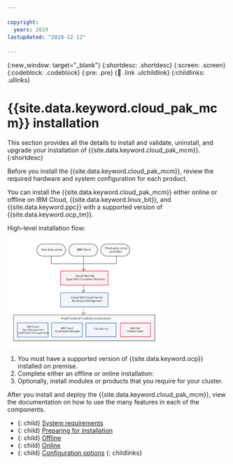 ```yaml
---

copyright:
  years: 2019
lastupdated: "2019-12-12"

---
```


{:new_window: target="_blank"}
{:shortdesc: .shortdesc}
{:screen: .screen}
{:codeblock: .codeblock}
{:pre: .pre}
{:child: .link .ulchildlink}
{:childlinks: .ullinks}

# {{site.data.keyword.cloud_pak_mcm}} installation

This section provides all the details to install and validate, uninstall, and upgrade your installation of {{site.data.keyword.cloud_pak_mcm}}.
{:shortdesc}

Before you install the {{site.data.keyword.cloud_pak_mcm}}, review the required hardware and system configuration for each product.

You can install the {{site.data.keyword.cloud_pak_mcm}} either online or offline on IBM Cloud, {{site.data.keyword.linux_bit}}, and {{site.data.keyword.ppc}} with a supported version of {{site.data.keyword.ocp_tm}}.

High-level installation flow:

<img src="../images/install_cp4mcm.svg" width="70%" alt="High-level installation">

1. You must have a supported version of {{site.data.keyword.ocp}} installed on premise.
2. Complete either an offline or online installation:
3. Optionally, install modules or products that you require for your cluster.

After you install and deploy the {{site.data.keyword.cloud_pak_mcm}}, view the documentation on how to use the many features in each of the components.

   - {: child} [System requirements](requirements.md)
   - {: child} [Preparing for installation](prep.md)
   - {: child} [Offline](offline.md)
   - {: child} [Online](online.md)
   - {: child} [Configuration options](config_install.md)
   {: childlinks}
